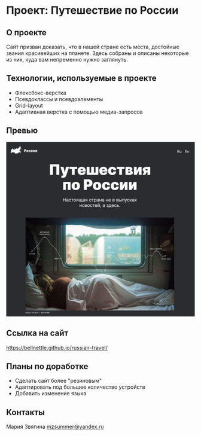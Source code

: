 # Проект: Путешествие по России

## **О проекте**

Сайт призван доказать, что в нашей стране есть места, достойные звания красивейших на планете. Здесь собраны и описаны некоторые из них, куда вам непременно нужно заглянуть.

## **Технологии, используемые в проекте**

* Флексбокс-верстка
* Псевдоклассы и псевдоэлементы
* Grid-layout
* Адаптивная верстка с помощью медиа-запросов

## **Превью**

![Превью сайта](/images/preview-for-readme.JPG)

## **Ссылка на сайт**

https://bellnettle.github.io/russian-travel/

## **Планы по доработке**

* Сделать сайт более "резиновым"
* Адаптировать под большее количество устройств
* Добавить изменение языка

## **Контакты**
Мария Звягина
mzsummer@yandex.ru